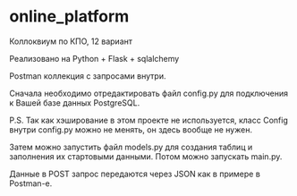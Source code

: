 # online_platform
Коллоквиум по КПО, 12 вариант


Реализовано на Python + Flask + sqlalchemy


Postman коллекция с запросами внутри.

Сначала необходимо отредактировать файл config.py для подключения к Вашей базе данных PostgreSQL.

P.S. Так как хэширование в этом проекте не используется, класс Config внутри config.py можно не менять, он здесь вообще не нужен.

Затем можно запустить файл models.py для создания таблиц и заполнения их стартовыми данными. 
Потом можно запускать main.py.

Данные в POST запрос передаются через JSON как в примере в  Postman-е.
